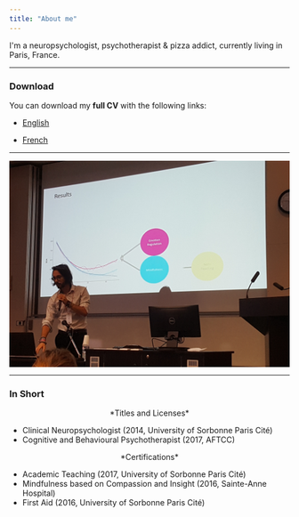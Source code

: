 ```yaml
---
title: "About me"
---
```


<!-- <style> -->
<!-- .image{float: left;} -->
<!-- </style> -->

<!-- <div style="float:right"> -->
<!-- <img src="media/cambodia.JPG" style="width: 50%; height: 50%"/> -->
<!-- </div> -->

I'm a neuropsychologist, psychotherapist & pizza addict, currently living in Paris, France.

---------

### Download

You can download my **full CV** with the following links:

- <a target="_blank" href="DominiqueMakowski_CV.pdf#" class="download" title="English">English</a>

- <a target="_blank" href="DominiqueMakowski_CV_fr.pdf#" class="download" title="French">French</a>

---------

<img src="media/conf4.jpg" width="600px" style="display: block; margin: auto;" />

---------


### In Short

<p align="center">*Titles and Licenses*</p>



- Clinical Neuropsychologist (2014, University of Sorbonne Paris Cité)
- Cognitive and Behavioural Psychotherapist (2017, AFTCC)

<p align="center">*Certifications*</p>


- Academic Teaching (2017, University of Sorbonne Paris Cité)
- Mindfulness based on Compassion and Insight (2016, Sainte-Anne Hospital)
- First Aid (2016, University of Sorbonne Paris Cité)


